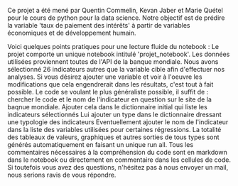 Ce projet a été mené par Quentin Commelin, Kevan Jaber et Marie Quétel pour le cours de python pour la data science. 
Notre objectif est de prédire la variable 'taux de paiement des intérêts' à partir de variables économiques et de développement humain. 

Voici quelques points pratiques pour une lecture fluide du notebook : 
Le projet comporte un unique notebook intitulé 'projet_notebook'. 
Les données utilisées proviennent toutes de l'API de la banque mondiale. 
Nous avons sélectionné 26 indicateurs autres que la variable cible afin d'effectuer nos analyses. 
Si vous désirez ajouter une variable et voir à l'oeuvre les modifications que cela engendrerait dans les résultats, c'est tout à fait possible.
Le code se voulant le plus généraliste possible, il suffit de : chercher le code et le nom de l'indicateur en question sur le site de la baqnue mondiale.
Ajouter cela dans le dictionnaire initial qui liste les indicateurs sélectionnés
Lui ajouter un type dans le dictionnaire dressant une typologie des indicateurs
Eventuellement ajouter le nom de l'indicateur dans la liste des variables utilisées pour certaines régressions.
La totalité des tableaux de valeurs, graphiques et autres sorties de tous types sont générés automatiquement en faisant un unique run all. 
Tous les commentaires nécessaires à la compréhension du code sont en markdown dans le notebook ou directement en commentaire dans les cellules de code. 
Si toutefois vous avez des questions, n'hésitez pas à nous envoyer un mail, nous serions ravis de vous répondre. 
